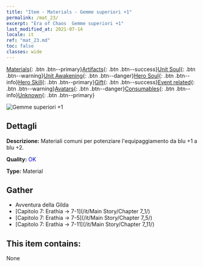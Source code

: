 ```yaml
---
title: "Item - Materials - Gemme superiori +1"
permalink: /mat_23/
excerpt: "Era of Chaos  Gemme superiori +1"
last_modified_at: 2021-07-14
locale: it
ref: "mat_23.md"
toc: false
classes: wide
---
```

 [Materials](/ItemsIT/){: .btn .btn--primary}[Artifacts](/ItemsIT/Artifacts/){: .btn .btn--success}[Unit Soul](/ItemsIT/UnitSoul/){: .btn .btn--warning}[Unit Awakening](/ItemsIT/UnitAwakening/){: .btn .btn--danger}[Hero Soul](/ItemsIT/HeroSoul/){: .btn .btn--info}[Hero Skill](/ItemsIT/HeroSkill/){: .btn .btn--primary}[Gift](/ItemsIT/Gift/){: .btn .btn--success}[Event related](/ItemsIT/Events/){: .btn .btn--warning}[Avatars](/ItemsIT/Avatars/){: .btn .btn--danger}[Consumables](/ItemsIT/Consumables/){: .btn .btn--info}[Unknown](/ItemsIT/Unknown/){: .btn .btn--primary}

 ![Gemme superiori +1](/images/t/i_cailiao_baoshi1.png)

## Dettagli
 **Descrizione:** Materiali comuni per potenziare l'equipaggiamento da blu +1 a blu +2.

 **Quality:** <span style="color: #0000CD">OK</span>

 **Type:** Material

## Gather

*    Avventura della Gilda 
*    [Capitolo 7: Erathia -> 7-1](/it/Main Story/Chapter 7_1/) 
*    [Capitolo 7: Erathia -> 7-5](/it/Main Story/Chapter 7_5/) 
*    [Capitolo 7: Erathia -> 7-11](/it/Main Story/Chapter 7_11/) 

## This item contains:

  None

